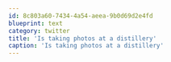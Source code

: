 ```yaml
---
id: 8c803a60-7434-4a54-aeea-9b0d69d2e4fd
blueprint: text
category: twitter
title: 'Is taking photos at a distillery'
caption: 'Is taking photos at a distillery'
---
```

